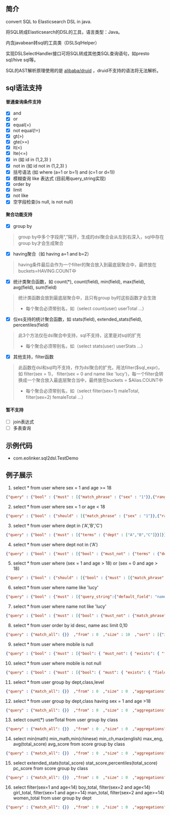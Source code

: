 ## 简介
convert SQL to Elasticsearch DSL in java.

将SQL转成Elasticsearch的DSL的工具，语言类型：Java。

内含javabean转sql的工具类（DSLSqlHelper）

实现DSLSelectHandler接口可将SQL转成其他类SQL查询语句，如presto sql/hive sql等。

SQL的AST解析原理使用的是 [alibaba/druid](https://github.com/alibaba/druid) ，druid不支持的语法将无法解析。

## sql语法支持

#### 普通查询条件支持

- [x] and
- [x] or
- [x] equal(=)
- [x] not equal(!=)
- [x] gt(>)
- [x] gte(>=)
- [x] lt(<)
- [x] lte(<=)
- [x] in (如 id in (1,2,3) )
- [x] not in (如 id not in (1,2,3) )
- [x] 括号语法 (如 where (a=1 or b=1) and (c=1 or d=1))
- [x] 模糊查询 like 表达式 (目前用query_string实现)
- [x] order by
- [x] limit
- [x] not like
- [x] 空字段检查(is null, is not null)

#### 聚合功能支持

- [x] group by

> group by中多个字段用“,”隔开，生成的dsl聚合会从左到右深入，sql中存在group by才会生成聚合

- [x] having聚合（如 having a=1 and b=2）

> having条件最后会作为一个filter的聚合放入到最底层聚合中，最终放在buckets=HAVING.COUNT中

- [x] 统计类聚合函数，如 count(\*), count(field), min(field), max(field), avg(field), sum(field)

> 统计类函数会放到最底层聚合中，且只有group by时这些函数才会生效
>
> * 每个聚合必须带别名，如（select count(user) userTotal ...）

- [x] 仅es支持的统计聚合函数，如 stats(field), extended_stats(field), percentiles(field)

> 此3个方法仅在dsl聚合中支持，sql不支持，这里是对sql的扩充
>
> * 每个聚合必须带别名，如（select stats(user) userStats ...）

- [x] 其他支持，filter函数

> 此函数在dsl和sql均不支持，作为dsl聚合的扩充，用法filter($sql_expr)，如 filter(sex = 1)， filter(sex = 0 and name like 'lucy')，每一个filter会转换成一个聚合放入最底层聚合当中，最终放在buckets = $Alias.COUNT中
>
> * 每个聚合必须带别名，如（select filter(sex=1) maleTotal, filter(sex=2) femaleTotal ...）

#### 暂不支持

- [ ] join表达式
- [ ] 多表查询

## 示例代码
* com.eolinker.sql2dsl.TestDemo

## 例子展示

1. select * from user where sex = 1 and age >= 18

```json
{"query" : {"bool" : {"must" : [{"match_phrase" : {"sex" : "1"}},{"range" : {"age" : {"from" : "18"}}}]}}  ,"from" : 0  ,"size" : 0 }
```

2. select * from user where sex = 1 or age < 18

```json
{"query" : {"bool" : {"should" : [{"match_phrase" : {"sex" : "1"}},{"range" : {"age" : {"lt" : "18"}}}]}}  ,"from" : 0  ,"size" : 0 }
```

3. select * from user where dept in ('A','B','C')

```json
{"query" : {"bool" : {"must" : [{"terms" : {"dept" : ["A","B","C"]}}]}}  ,"from" : 0  ,"size" : 0 }
```

4. select * from user where dept not in ('A')

```json
{"query" : {"bool" : {"must" : [{"bool" : {"must_not" : {"terms" : {"dept" : ["A"]}}}}]}}  ,"from" : 0  ,"size" : 0 }
```

5. select * from user where (sex = 1 and age > 18) or (sex = 0 and age > 18)

```json
{"query" : {"bool" : {"should" : [{"bool" : {"must" : [{"match_phrase" : {"sex" : "1"}},{"range" : {"age" : {"gt" : "18"}}}]}},{"bool" : {"must" : [{"match_phrase" : {"sex" : "0"}},{"range" : {"age" : {"gt" : "18"}}}]}}]}}  ,"from" : 0  ,"size" : 0 }
```

6. select * from user where name like 'lucy'

```json
{"query" : {"bool" : {"must" : [{"query_string":{"default_field": "name","query":"*lucy*"}}]}}  ,"from" : 0  ,"size" : 0 }
```

7. select * from user where name not like 'lucy'

```json
{"query" : {"bool" : {"must" : [{"bool" : {"must_not" : {"match_phrase" : {"name" : {"query" : "lucy"}}}}}]}}  ,"from" : 0  ,"size" : 0 }
```

8. select * from user order by id desc, name asc limit 0,10

```json
{"query" : {"match_all": {}}  ,"from" : 0  ,"size" : 10  ,"sort" : [{"id":"DESC"},{"name":"ASC"}]}
```

9. select * from user where mobile is null

```json
{"query" : {"bool" : {"must" : [{"bool": { "must_not": { "exists": { "field": "mobile" }}}}]}}  ,"from" : 0  ,"size" : 0 }
```

10. select * from user where mobile is not null

```json
{"query" : {"bool" : {"must" : [{"bool": { "must": { "exists": { "field": "mobile" }}}}]}}  ,"from" : 0  ,"size" : 0 }
```

11. select * from user group by dept,class,level

```json
{"query" : {"match_all": {}}  ,"from" : 0  ,"size" : 0  ,"aggregations" : {"dept":{"terms":{"field":"dept","size":500},"aggregations":{"class":{"terms":{"field":"class","size":500},"aggregations":{"level":{"terms":{"field":"level","size":500},"aggregations":{}}}}}}}}
```

12. select * from user group by dept,class having sex = 1 and age >18

```json
{"query" : {"match_all": {}}  ,"from" : 0  ,"size" : 0  ,"aggregations" : {"dept":{"terms":{"field":"dept","size":500},"aggregations":{"class":{"terms":{"field":"class","size":500},"aggregations":{"HAVING_RESULT":{"filters":{"filters":{"COUNT":{"bool":{"must":[{"match_phrase":{"sex":"1"}},{"range":{"age":{"gt":"18"}}}]}}}}}}}}}}}
```

13. select count(*) userTotal from user group by class

```json
{"query" : {"match_all": {}}  ,"from" : 0  ,"size" : 0  ,"aggregations" : {"class":{"terms":{"field":"class","size":500},"aggregations":{"userTotal":{"value_count":{"field":"_index"}}}}}}
```

14. select min(math) min_math,min(chinese) min_ch,max(english) max_eng, avg(total_score) avg_score from score group by class

```json
{"query" : {"match_all": {}}  ,"from" : 0  ,"size" : 0  ,"aggregations" : {"class":{"terms":{"field":"class","size":500},"aggregations":{"min_math":{"min":{"field":"math"}},"max_eng":{"max":{"field":"english"}},"min_ch":{"min":{"field":"chinese"}},"avg_score":{"avg":{"field":"total_score"}}}}}}
```

15. select extended_stats(total_score) stat_score,percentiles(total_score) pc_score from score group by class

```json
{"query" : {"match_all": {}}  ,"from" : 0  ,"size" : 0  ,"aggregations" : {"class":{"terms":{"field":"class","size":500},"aggregations":{"stat_score":{"extended_stats":{"field":"total_score"}},"pc_score":{"percentiles":{"field":"total_score"}}}}}}
```

16. select filter(sex=1 and age<14) boy_total, filter(sex=2 and age<14) girl_total, filter(sex=1 and age>=14) man_total, filter(sex=2 and age>=14) women_total from user group by dept

```json
{"query" : {"match_all": {}}  ,"from" : 0  ,"size" : 0  ,"aggregations" : {"dept":{"terms":{"field":"dept","size":500},"aggregations":{"women_total":{"filters":{"filters":{"COUNT":{"bool":{"must":[{"match_phrase":{"sex":"2"}},{"range":{"age":{"from":"14"}}}]}}}}},"girl_total":{"filters":{"filters":{"COUNT":{"bool":{"must":[{"match_phrase":{"sex":"2"}},{"range":{"age":{"lt":"14"}}}]}}}}},"man_total":{"filters":{"filters":{"COUNT":{"bool":{"must":[{"match_phrase":{"sex":"1"}},{"range":{"age":{"from":"14"}}}]}}}}},"boy_total":{"filters":{"filters":{"COUNT":{"bool":{"must":[{"match_phrase":{"sex":"1"}},{"range":{"age":{"lt":"14"}}}]}}}}}}}}}
```